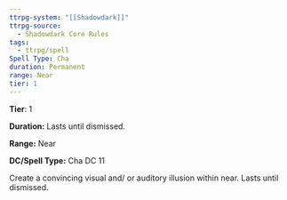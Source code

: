 ```yaml
---
ttrpg-system: "[[Shadowdark]]"
ttrpg-source:
  - Shadowdark Core Rules
tags:
  - ttrpg/spell
Spell Type: Cha
duration: Permanent
range: Near
tier: 1
---
```

**Tier**: 1

**Duration:** Lasts until dismissed. 

**Range:** Near

**DC/Spell Type:** Cha DC 11

Create a convincing visual and/ or auditory illusion within near. Lasts until dismissed. 